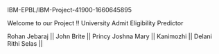 IBM-EPBL/IBM-Project-41900-1660645895

Welcome to our Project !!
University Admit Eligibility Predictor

Rohan Jebaraj || John Brite || Princy Joshna Mary || Kanimozhi || Delani Rithi Selas ||
